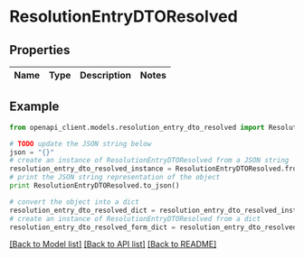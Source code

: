 # ResolutionEntryDTOResolved


## Properties

Name | Type | Description | Notes
------------ | ------------- | ------------- | -------------

## Example

```python
from openapi_client.models.resolution_entry_dto_resolved import ResolutionEntryDTOResolved

# TODO update the JSON string below
json = "{}"
# create an instance of ResolutionEntryDTOResolved from a JSON string
resolution_entry_dto_resolved_instance = ResolutionEntryDTOResolved.from_json(json)
# print the JSON string representation of the object
print ResolutionEntryDTOResolved.to_json()

# convert the object into a dict
resolution_entry_dto_resolved_dict = resolution_entry_dto_resolved_instance.to_dict()
# create an instance of ResolutionEntryDTOResolved from a dict
resolution_entry_dto_resolved_form_dict = resolution_entry_dto_resolved.from_dict(resolution_entry_dto_resolved_dict)
```
[[Back to Model list]](../README.md#documentation-for-models) [[Back to API list]](../README.md#documentation-for-api-endpoints) [[Back to README]](../README.md)


